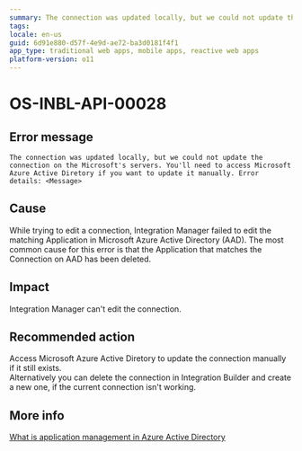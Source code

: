```yaml
---
summary: The connection was updated locally, but we could not update the connection on the Microsoft's servers. You'll need to access Microsoft Azure Active Diretory if you want to update it manually. Error details <Message>
tags:
locale: en-us
guid: 6d91e880-d57f-4e9d-ae72-ba3d0181f4f1
app_type: traditional web apps, mobile apps, reactive web apps
platform-version: o11
---
```


# OS-INBL-API-00028

## Error message

`The connection was updated locally, but we could not update the connection on the Microsoft's servers. You'll need to access Microsoft Azure Active Diretory if you want to update it manually. Error details: <Message>`

## Cause

While trying to edit a connection, Integration Manager failed to edit the matching Application in Microsoft Azure Active Directory (AAD). 
The most common cause for this error is that the Application that matches the Connection on AAD has been deleted.

## Impact

Integration Manager can't edit the connection.

## Recommended action

Access Microsoft Azure Active Diretory to update the connection manually if it still exists.<br/>
Alternatively you can delete the connection in Integration Builder and create a new one, if the current connection isn't working.

## More info

[What is application management in Azure Active Directory](https://docs.microsoft.com/en-us/azure/active-directory/manage-apps/what-is-application-management)
